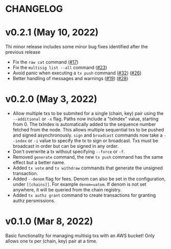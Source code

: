 # CHANGELOG

# v0.2.1 (May 10, 2022)

Thi minor release includes some minor bug fixes identified after the previous release

- Fix the `raw cat` command ([#17](https://github.com/informalsystems/multisig/issues/17))
- Fix the `multisig list --all` command ([#23](https://github.com/informalsystems/multisig/issues/23))
- Avoid panic when executing a `tx push` command ([#32](https://github.com/informalsystems/multisig/issues/32)) ([#26](https://github.com/informalsystems/multisig/issues/26))
- Better handling of messages and warnings ([#19](https://github.com/informalsystems/multisig/issues/19)) ([#28](https://github.com/informalsystems/multisig/issues/28))

# v0.2.0 (May 3, 2022)

- Allow multiple txs to be submited for a single (chain, key) pair using the
  `--additional` or `-x` flag. Paths now include a "txIndex" value, starting from 0.
The txIndex is automatically added to the sequence number fetched from the node.
This allows multiple sequential txs to be pushed and signed asynchronously.
`sign` and `broadcast` commands now take a `--index` or `-i` value to specify
the tx to sign or broadcast. Txs must be broadcast in order but can be signed in
any order.
- Don't overwrite a tx without specifying `--force` or `-f`.
- Removed `generate` command, the new `tx push` command has the same effect but a
  better name.
- Added `tx vote` and `tx withdraw` commands that generate the unsigned transaction.
- Added `--denom` flag for fees. Denom can also be set in the configuration,
  under `[[chains]]`. For example `denom=uatom`. If denom is not set anywhere,
  it will be queried from the chain registry.
- Added `tx authz grant` command to create transactions for granting authz persmissions.

# v0.1.0 (Mar 8, 2022)

Basic functionality for managing multisig txs with an AWS bucket!
Only allows one tx per (chain, key) pair at a time.
